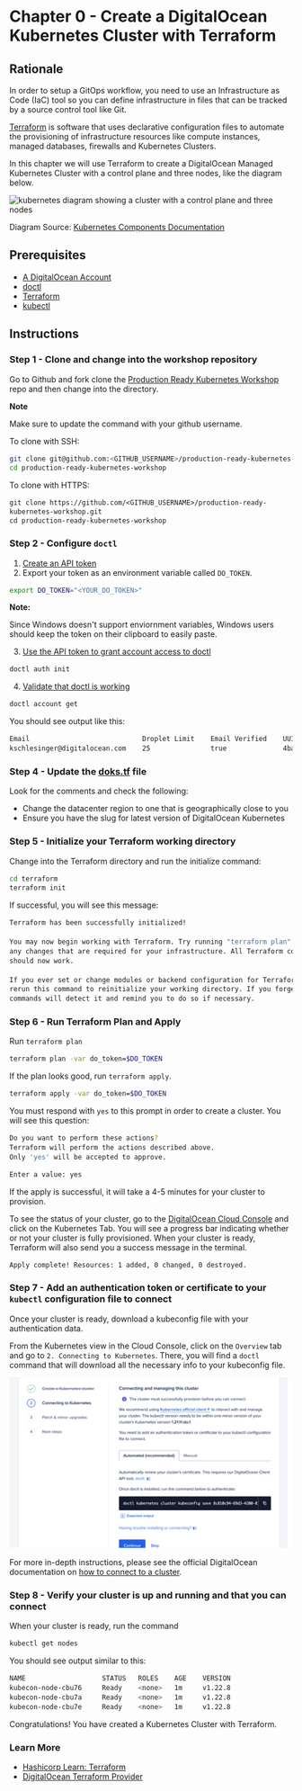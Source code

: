# Chapter 0 - Create a DigitalOcean Kubernetes Cluster with Terraform

## Rationale 
In order to setup a GitOps workflow, you need to use an Infrastructure as Code (IaC) tool so you can define  infrastructure in files that can be tracked by a source control tool like Git. 

[Terraform](https://www.terraform.io/) is software that uses declarative configuration files to automate the provisioning of infrastructure resources like compute instances, managed databases, firewalls and Kubernetes Clusters. 

In this chapter we will use Terraform to create a DigitalOcean Managed Kubernetes Cluster with a control plane and three nodes, like the diagram below. 

![kubernetes diagram showing a cluster with a control plane and three nodes](https://d33wubrfki0l68.cloudfront.net/2475489eaf20163ec0f54ddc1d92aa8d4c87c96b/e7c81/images/docs/components-of-kubernetes.svg)

Diagram Source: [Kubernetes Components
Documentation](https://kubernetes.io/docs/concepts/overview/components/)

## Prerequisites
- [A DigitalOcean Account](https://cloud.digitalocean.com/registrations/new)
- [doctl](https://docs.digitalocean.com/reference/doctl/how-to/install/)
- [Terraform](https://learn.hashicorp.com/tutorials/terraform/install-cli#install-terraform) 
- [kubectl](https://kubernetes.io/docs/tasks/tools/)

## Instructions 
### Step 1 - Clone and change into the workshop repository 
 
Go to Github and fork clone the [Production Ready Kubernetes Workshop](https://github.com/digitalocean/production-ready-kubernetes-workshop) repo and then change into the directory. 

**Note** 

Make sure to update the command with your github username.

To clone with SSH: 
```sh
git clone git@github.com:<GITHUB_USERNAME>/production-ready-kubernetes-workshop.git
cd production-ready-kubernetes-workshop
```

To clone with HTTPS: 
```
git clone https://github.com/<GITHUB_USERNAME>/production-ready-kubernetes-workshop.git
cd production-ready-kubernetes-workshop
```

### Step 2 - Configure `doctl` 
1. [Create an API token](https://cloud.digitalocean.com/account/api/)
2. Export your token as an environment variable called `DO_TOKEN`.
```sh
export DO_TOKEN="<YOUR_DO_TOKEN>"
```

**Note:** 

Since Windows doesn't support enviornment variables, Windows users should keep the token on their clipboard to easily paste.

3. [Use the API token to grant account access to doctl](https://docs.digitalocean.com/reference/doctl/how-to/install/#step-3-use-the-api-token-to-grant-account-access-to-doctl)
```sh
doctl auth init 
```
4. [Validate that doctl is working](https://docs.digitalocean.com/reference/doctl/how-to/install/#step-4-validate-that-doctl-is-working)
```sh
doctl account get
```

You should see output like this: 

```sh
Email                            Droplet Limit    Email Verified    UUID                                    Status
kschlesinger@digitalocean.com    25               true              4ba4b281-ie98-4888-a843-2365cf961232    active
```

### Step 4 -  Update the [doks.tf](./terraform/doks.tf) file

Look for the comments and check the following: 

- Change the datacenter region to one that is geographically close to you 
- Ensure you have the slug for latest version of DigitalOcean Kubernetes 

### Step 5 -  Initialize your Terraform working directory

Change into the Terraform directory and run the initialize command: 

```sh
cd terraform 
terraform init
``` 

If successful, you will see this message: 

```sh
Terraform has been successfully initialized!

You may now begin working with Terraform. Try running "terraform plan" to see
any changes that are required for your infrastructure. All Terraform commands
should now work.

If you ever set or change modules or backend configuration for Terraform,
rerun this command to reinitialize your working directory. If you forget, other
commands will detect it and remind you to do so if necessary.
```

### Step 6 - Run Terraform Plan and Apply 

Run `terraform plan` 
```sh
terraform plan -var do_token=$DO_TOKEN 
```
If the plan looks good, run `terraform apply`.

```sh
terraform apply -var do_token=$DO_TOKEN
```
You must respond with `yes` to this prompt in order to create a cluster. You will see this question:

```sh
Do you want to perform these actions?
Terraform will perform the actions described above.
Only 'yes' will be accepted to approve.
``` 

```sh 
Enter a value: yes
```
If the apply is successful, it will take a 4-5 minutes for your cluster to provision. 

To see the status of your cluster, go to the [DigitalOcean Cloud Console](https://cloud.digitalocean.com/) and click on the Kubernetes Tab. You will see a progress bar indicating whether or not your cluster is fully provisioned. When your cluster is ready, Terraform will also send you a success message in the terminal. 

```sh
Apply complete! Resources: 1 added, 0 changed, 0 destroyed.
```

### Step 7 - Add an authentication token or certificate to your `kubectl` configuration file to connect

Once your cluster is ready, download a kubeconfig file with your authentication data. 

From the Kubernetes view in the Cloud Console, click on the `Overview` tab and go to `2. Connecting to Kubernetes`. There, you will find a `doctl` command that will download all the necessary info to your kubeconfig file. 

![Screenshot of DO Cloud Console](./kubeconfig.png)

For more in-depth instructions, please see the official DigitalOcean documentation on [how to connect to a cluster](https://docs.digitalocean.com/products/kubernetes/how-to/connect-to-cluster/). 

### Step 8 -  Verify your cluster is up and running and that you can connect

When your cluster is ready, run the command 

```sh
kubectl get nodes
``` 

You should see output similar to this: 

```sh
NAME                   STATUS   ROLES    AGE    VERSION
kubecon-node-cbu76     Ready    <none>   1m     v1.22.8
kubecon-node-cbu7a     Ready    <none>   1m     v1.22.8
kubecon-node-cbu7e     Ready    <none>   1m     v1.22.8
``` 

Congratulations! You have created a Kubernetes Cluster with Terraform.

### Learn More
- [Hashicorp Learn: Terraform](https://learn.hashicorp.com/terraform)
- [DigitalOcean Terraform Provider](https://registry.terraform.io/providers/digitalocean/digitalocean/latest/docs/resources/kubernetes_cluster)
